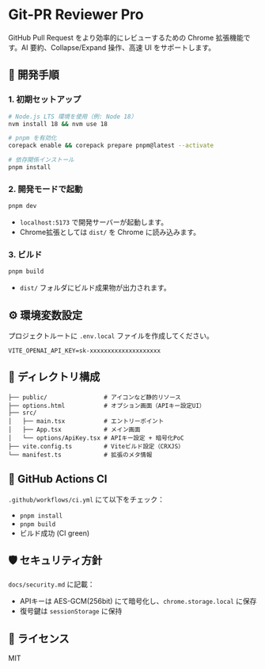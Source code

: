 # Git-PR Reviewer Pro

GitHub Pull Request をより効率的にレビューするための Chrome 拡張機能です。AI 要約、Collapse/Expand 操作、高速 UI をサポートします。

## 🔧 開発手順

### 1. 初期セットアップ
```bash
# Node.js LTS 環境を使用（例: Node 18）
nvm install 18 && nvm use 18

# pnpm を有効化
corepack enable && corepack prepare pnpm@latest --activate

# 依存関係インストール
pnpm install
```

### 2. 開発モードで起動
```bash
pnpm dev
```
- `localhost:5173` で開発サーバーが起動します。
- Chrome拡張としては `dist/` を Chrome に読み込みます。

### 3. ビルド
```bash
pnpm build
```
- `dist/` フォルダにビルド成果物が出力されます。

## ⚙️ 環境変数設定
プロジェクトルートに `.env.local` ファイルを作成してください。

```env
VITE_OPENAI_API_KEY=sk-xxxxxxxxxxxxxxxxxxxx
```

## 📁 ディレクトリ構成
```
├── public/                # アイコンなど静的リソース
├── options.html           # オプション画面（APIキー設定UI）
├── src/
│   ├── main.tsx           # エントリーポイント
│   ├── App.tsx            # メイン画面
│   └── options/ApiKey.tsx # APIキー設定 + 暗号化PoC
├── vite.config.ts         # Viteビルド設定（CRXJS）
└── manifest.ts            # 拡張のメタ情報
```

## 🧪 GitHub Actions CI
`.github/workflows/ci.yml` にて以下をチェック：
- `pnpm install`
- `pnpm build`
- ビルド成功 (CI green)

## 🛡️ セキュリティ方針
`docs/security.md` に記載：
- APIキーは AES-GCM(256bit) にて暗号化し、`chrome.storage.local` に保存
- 復号鍵は `sessionStorage` に保持

## 📄 ライセンス
MIT

